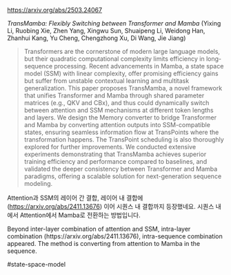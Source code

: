 https://arxiv.org/abs/2503.24067

*TransMamba: Flexibly Switching between Transformer and Mamba* (Yixing Li, Ruobing Xie, Zhen Yang, Xingwu Sun, Shuaipeng Li, Weidong Han, Zhanhui Kang, Yu Cheng, Chengzhong Xu, Di Wang, Jie Jiang)

> Transformers are the cornerstone of modern large language models, but their quadratic computational complexity limits efficiency in long-sequence processing. Recent advancements in Mamba, a state space model (SSM) with linear complexity, offer promising efficiency gains but suffer from unstable contextual learning and multitask generalization. This paper proposes TransMamba, a novel framework that unifies Transformer and Mamba through shared parameter matrices (e.g., QKV and CBx), and thus could dynamically switch between attention and SSM mechanisms at different token lengths and layers. We design the Memory converter to bridge Transformer and Mamba by converting attention outputs into SSM-compatible states, ensuring seamless information flow at TransPoints where the transformation happens. The TransPoint scheduling is also thoroughly explored for further improvements. We conducted extensive experiments demonstrating that TransMamba achieves superior training efficiency and performance compared to baselines, and validated the deeper consistency between Transformer and Mamba paradigms, offering a scalable solution for next-generation sequence modeling.

Attention과 SSM의 레이어 간 결합, 레이어 내 결합에 (https://arxiv.org/abs/2411.13676) 이어 시퀀스 내 결합까지 등장했네요. 시퀀스 내에서 Attention에서 Mamba로 전환하는 방법입니다.

<english>
Beyond inter-layer combination of attention and SSM, intra-layer combination (https://arxiv.org/abs/2411.13676), intra-sequence combination appeared. The method is converting from attention to Mamba in the sequence.
</english>

#state-space-model 